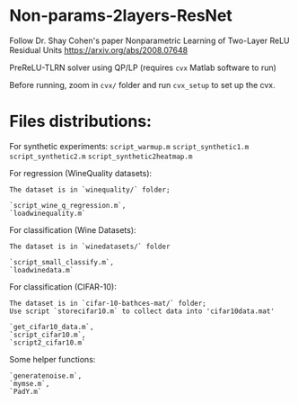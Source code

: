 # Non-params-2layers-ResNet

Follow Dr. Shay Cohen's paper Nonparametric Learning of Two-Layer ReLU Residual Units
https://arxiv.org/abs/2008.07648

PreReLU-TLRN solver using QP/LP (requires `cvx` Matlab software to run)

Before running, zoom in `cvx/` folder and run `cvx_setup` to set up the cvx.

# Files distributions:




  For synthetic experiments:
      `script_warmup.m`
      `script_synthetic1.m`
      `script_synthetic2.m`
      `script_synthetic2heatmap.m`

  For regression (WineQuality datasets):
  
    The dataset is in `winequality/` folder;
    
    `script_wine_q_regression.m`, 
    `loadwinequality.m`

  For classification (Wine Datasets):
  
    The dataset is in `winedatasets/` folder

    `script_small_classify.m`, 
    `loadwinedata.m`

  For classification (CIFAR-10):
  
    The dataset is in `cifar-10-bathces-mat/` folder;
    Use script `storecifar10.m` to collect data into 'cifar10data.mat'
    
    `get_cifar10_data.m`, 
    `script_cifar10.m`, 
    `script2_cifar10.m`

   Some helper functions:
   
    `generatenoise.m`, 
    `mymse.m`, 
    `PadY.m`
  
    
